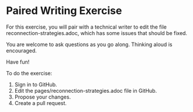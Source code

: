 # Paired Writing Exercise

For this exercise, you will pair with a technical writer to edit the file reconnection-strategies.adoc, which has some issues that should be fixed.

You are welcome to ask questions as you go along. Thinking aloud is encouraged.

Have fun!

To do the exercise:

1. Sign in to GitHub.
2. Edit the pages/reconnection-strategies.adoc file in GitHub.
3. Propose your changes.
4. Create a pull request.
